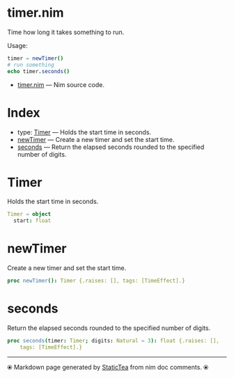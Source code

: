 # timer.nim

Time how long it takes something to run.

Usage:

~~~nim
timer = newTimer()
# run something
echo timer.seconds()
~~~


* [timer.nim](../../src/timer.nim) &mdash; Nim source code.
# Index

* type: [Timer](#timer) &mdash; Holds the start time in seconds.
* [newTimer](#newtimer) &mdash; Create a new timer and set the start time.
* [seconds](#seconds) &mdash; Return the elapsed seconds rounded to the specified number of digits.

# Timer

Holds the start time in seconds.


~~~nim
Timer = object
  start: float
~~~

# newTimer

Create a new timer and set the start time.


~~~nim
proc newTimer(): Timer {.raises: [], tags: [TimeEffect].}
~~~

# seconds

Return the elapsed seconds rounded to the specified number of
digits.


~~~nim
proc seconds(timer: Timer; digits: Natural = 3): float {.raises: [],
    tags: [TimeEffect].}
~~~


---
⦿ Markdown page generated by [StaticTea](https://github.com/flenniken/statictea/) from nim doc comments. ⦿
